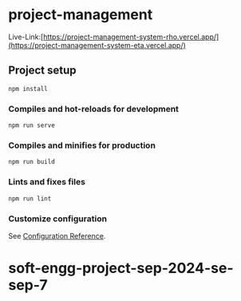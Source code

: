 # project-management
Live-Link:[https://project-management-system-rho.vercel.app/](https://project-management-system-eta.vercel.app/)
## Project setup
```
npm install
```

### Compiles and hot-reloads for development
```
npm run serve
```

### Compiles and minifies for production
```
npm run build
```

### Lints and fixes files
```
npm run lint
```

### Customize configuration
See [Configuration Reference](https://cli.vuejs.org/config/).
# soft-engg-project-sep-2024-se-sep-7
